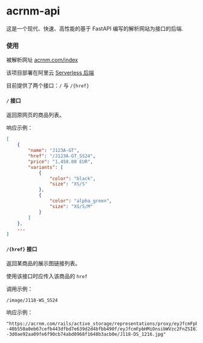 # acrnm-api

这是一个现代、快速、高性能的基于 FastAPI 编写的解析网站为接口的后端.

### 使用

被解析网址 [acrnm.com/index](https://acrnm.com/index?sort=default&filter=txt)

该项目部署在阿里云 [Serverless 后端](http://serverless.nana7mi.link/api/acrnm)

目前提供了两个接口：`/` 与 `/{href}`

#### `/` 接口

返回原网页的商品列表。

响应示例：

```json
[
    {
        "name": "J123A-GT",
        "href": "/J123A-GT_SS24",
        "price": "1,458.00 EUR",
        "variants": [
            {
                "color": "black",
                "size": "XS/S"
            },
            {
                "color": "alpha_green",
                "size": "XS/S/M"
            }
        ]
    },
    ...
]
```

#### `/{href}` 接口

返回某商品的展示图链接列表。

使用该接口时应传入该商品的 `href`

调用示例：

```
/image/J118-WS_SS24
```

响应示例：

```
"https://acrnm.com/rails/active_storage/representations/proxy/eyJfcmFpbHMiOnsibWVzc2FnZSI6IkJBaHBBNWJrQVE9PSIsImV4cCI6bnVsbCwicHVyIjoiYmxvYl9pZCJ9fQ==--40b550a0eb67cefb443dfbd7e639d2d4bfbb490f/eyJfcmFpbHMiOnsibWVzc2FnZSI6IkJBaDdDRG9MWm05eWJXRjBPZ2wzWldKd09oUnlaWE5wZW1WZmRHOWZiR2x0YVhSYkIya0NZQWxwQW1BSk9neGpiMjUyWlhKME93WT0iLCJleHAiOm51bGwsInB1ciI6InZhcmlhdGlvbiJ9fQ==--3d0ae92aa09fe6f90cb74abd0968f1648b3acb0e/J118-DS_1216.jpg"
```